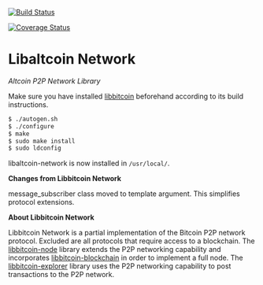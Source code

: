 [![Build Status](https://travis-ci.org/canitude/libaltcoin-network.svg?branch=version3)](https://travis-ci.org/canitude/libaltcoin-network)

[![Coverage Status](https://coveralls.io/repos/canitude/libaltcoin-network/badge.svg)](https://coveralls.io/r/canitude/libaltcoin-network)

# Libaltcoin Network

*Altcoin P2P Network Library*

Make sure you have installed [libbitcoin](https://github.com/libbitcoin/libbitcoin) beforehand according to its build instructions. 

```sh
$ ./autogen.sh
$ ./configure
$ make
$ sudo make install
$ sudo ldconfig
```

libaltcoin-network is now installed in `/usr/local/`.

**Changes from Libbitcoin Network**

message_subscriber class moved to template argument. This simplifies protocol extensions.

**About Libbitcoin Network**

Libbitcoin Network is a partial implementation of the Bitcoin P2P network protocol. Excluded are all protocols that require access to a blockchain. The [libbitcoin-node](https://github.com/libbitcoin/libbitcoin-node) library extends the P2P networking capability and incorporates [libbitcoin-blockchain](https://github.com/libbitcoin/libbitcoin-blockchain) in order to implement a full node. The [libbitcoin-explorer](https://github.com/libbitcoin/libbitcoin-explorer) library uses the P2P networking capability to post transactions to the P2P network.
